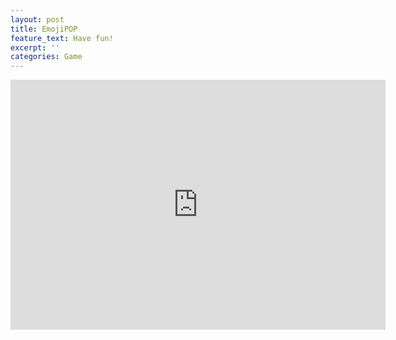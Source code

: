 ```yaml
---
layout: post
title: EmojiPOP
feature_text: Have fun!
excerpt: ''
categories: Game
---
```

<!-- Place this code where you want the game to appear -->

<iframe src='https://games.gameboss.com/emojipop/index.html?lang=en' width='600' height='400' marginwidth='0' marginheight='0' hspace='0' vspace='0' frameborder='0' scrolling='no'></iframe>
